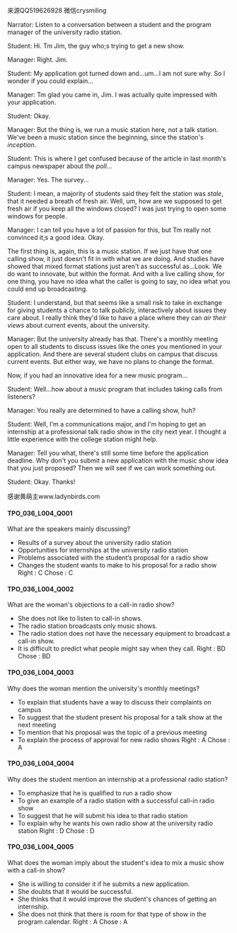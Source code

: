 来源QQ519626928 微信crysmiling

Narrator:
Listen to a conversation between a student and the program manager of the university radio station.

Student:
Hi. Tm Jim, the guy who;s trying to get a new show.

Manager:
Right. Jim. 

Student:
My application got turned down and...um...l am not sure why. So I wonder if you could explain...

Manager:
Tm glad you came in, Jim. I was actually quite impressed with your application.

Student:
Okay.

Manager:
But the thing is, we run a music station here, not a talk station. We've been a music station since the beginning, since the station's *inception*.

Student:
This is where I get confused because of the article in last month's campus newspaper about the *poll*...

Manager:
Yes. The survey...

Student:
I mean, a majority of students said they felt the station was *stale*, that it needed a breath of fresh air. Well, um, how are we supposed to get fresh air if you keep all the windows closed? I was just trying to open some windows for people.

Manager:
I can tell you have a lot of passion for this, but Tm really not convinced it;s a good idea. Okay.

The first thing is, again, this is a music station. If we just have that one calling show, it just doesn't fit in with what we are doing. And studies have showed that mixed format stations just aren't as successful as...Look. We do want to innovate, but within the format.
And with a live calling show, for one thing, you have no idea what the caller is going to say, no idea what you could end up broadcasting.

Student:
I understand, but that seems like a small risk to take in exchange for giving students a chance to talk publicly, interactively about issues they care about. I really think they'd like to have a place where they can *air their views* about current events, about the university.

Manager:
But the university already has that. There's a monthly meeting open to all students to discuss issues like the ones you mentioned in your application. And there are several student clubs on campus that discuss current events. But either way, we have no plans to change the format.

Now, if you had an innovative idea for a new music program... 

Student:
Well...how about a music program that includes taking calls from listeners?

Manager:
You really are determined to have a calling show, huh? 

Student:
Well, I'm a communications major, and I'm hoping to get an internship at a professional talk radio show in the city next year. I thought a little experience with the college station might help.

Manager:
Tell you what, there's still some time before the application deadline. Why don't you submit a new application with the music show idea that you just proposed? Then we will see if we can work something out.

Student: 
Okay. Thanks!

感谢黄萌主www.ladynbirds.com

#### TPO_036_L004_Q001
What are the speakers mainly discussing?
- Results of a survey about the university radio station
- Opportunities for internships at the university radio station
- Problems associated with the student’s proposal for a radio show
- Changes the student wants to make to his proposal for a radio show
Right : C	Chose : C


#### TPO_036_L004_Q002
What are the woman's objections to a call-in radio show?
- She does not like to listen to call-in shows.
- The radio station broadcasts only music shows.
- The radio station does not have the necessary equipment to broadcast a call-in show.
- It is difficult to predict what people might say when they call.
Right : BD	Chose :  BD


#### TPO_036_L004_Q003
Why does the woman mention the university's monthly meetings?
- To explain that students have a way to discuss their complaints on campus
- To suggest that the student present his proposal for a talk show at the next meeting
- To mention that his proposal was the topic of a previous meeting
- To explain the process of approval for new radio shows
Right : A	Chose : A


#### TPO_036_L004_Q004
Why does the student mention an internship at a professional radio station?
- To emphasize that he is qualified to run a radio show
- To give an example of a radio station with a successful call-in radio show
- To suggest that he will submit his idea to that radio station
- To explain why he wants his own radio show at the university radio station
Right : D	Chose : D


#### TPO_036_L004_Q005
What does the woman imply about the student's idea to mix a music show with a call-in show?
- She is willing to consider it if he submits a new application.
- She doubts that it would be successful.
- She thinks that it would improve the student's chances of getting an internship.
- She does not think that there is room for that type of show in the program calendar.
Right : A	Chose : A
